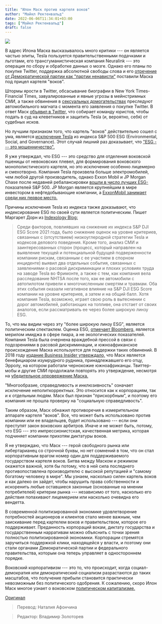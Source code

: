 ```yaml
---
title: "Илон Маск против картеля воков"
author: "Майкл Ректенвальд"
date: 2022-06-06T11:34:01+03:00
tags: ["Майкл Ректенвальд"]
draft: false
---
```

![](https://cdn.mises.org/styles/slideshow/s3/static-page/img/elon-musk-wire_0.jpg?itok=4NmBLFFN)

В адрес Илона Маска высказывалось много критики ---  он является частью элиты, Tesla пользуется правительственными подачками и льготами, его трансгуманистическая компания Neuralink --- это операция по сбору и обработке данных о мозге. Однако его планы по покупке Twitter, поддержка абсолютной свободы слова и его [отречение от Демократической партии как "партии ненависти"](https://twitter.com/elonmusk/status/1526997132858822658) поставили Маска под прицел картеля "воков".

Штормы ярости в Twitter, обсасывание биографии в New York Times-Financial Times, завуалированные и явные угрозы в мейнстримных СМИ, а также обвинения в [сексуальных домогательствах](https://www.cnbc.com/2022/05/20/musk-denies-wild-accusations-against-him-in-apparent-reference-to-harassment-report.html) преследуют автомобильного магната с момента его заявления о покупке Twitter. В ответ Маск [объявил в Twitter,](https://twitter.com/elonmusk/status/1527748229470646272) что собирает команду юристов, чтобы подать в суд на клеветников и защитить Tesla (и, вероятно, себя) от судебных исков.

Но лучшим признаком того, что картель "воков" действительно сошел с ума, является [исключение Tesla](https://www.bloomberg.com/news/articles/2022-05-19/tesla-s-removal-from-s-p-index-sparks-debate-about-esg-ratings) из индекса S&P 500 ESG (Environmental, Social, and Governance). Этот случай лишний раз доказывает, что ["ESG --- это мошенничество".](https://twitter.com/elonmusk/status/1526958110023245829)

Я уже утверждал, что ESG --- это средство для отделения воковской пшеницы от невоковских плевел, для формирования воковского монополистического картеля, но это исключение особенно лицемерно и смехотворно. Компания Tesla произвела больше электромобилей, чем любой другой производитель, однако Exxon Mobil и JP Morgan Chase после недавней ребалансировки [вошли в число лучших ESG-](https://seekingalpha.com/article/4512804-rebalancing-act-of-sp-500-esg-index)показателей S&P 500. JP Morgan является крупнейшим в мире инвестором в нефтедобывающие компании, а [ExxonMobil занимает среди них первое место.](https://www.statista.com/statistics/272709/top-10-oil-and-gas-companies-worldwide-based-on-market-value/)

Причины исключения Tesla из индекса также доказывают, что индексирование ESG по своей сути является политическим. Пишет Маргарет Дорн из [Indexology Blog:](https://www.indexologyblog.com/2022/05/17/the-rebalancing-act-of-the-sp-500-esg-index/)

> Среди факторов, повлиявших на снижение их индекса S&P DJI ESG Score 2021 года, было снижение оценок на уровне критериев, связанных с (отсутствием) низкоуглеродной стратегии Tesla и кодексов делового поведения. Кроме того, анализ СМИ и заинтересованных сторон (процесс, который направлен на выявление текущей и потенциальной будущей подверженности компании рискам, связанным с ее участием в спорном инциденте) выявил два отдельных события, связанных с заявлениями о расовой дискриминации и плохих условиях труда на заводе Tesla во Фримонте, а также с тем, как компания вела расследование NHTSA после того, как ее автомобили с автопилотом привели к многочисленным смертям и травмам. Оба этих события оказали негативное влияние на S&P DJI ESG Score компании на уровне критериев, а затем и на общий балл. Хотя компания Tesla, возможно, играет свою роль в вытеснении с дорог автомобилей, работающих на топливе, она отстает от своих аналогов, если рассматривать ее через более широкую линзу ESG.

То, что мы видим через эту "более широкую линзу ESG", является политическим спектаклем. Оценка ESG, [отмечает Bloomberg,](https://www.bloomberg.com/graphics/2021-what-is-esg-investing-msci-ratings-focus-on-corporate-bottom-line/) является мерилом имиджа в сфере пиара, а не экологических показателей. Компания Tesla была очернена враждебной прессой в связи с подозрениями в расовой дискриминации, и южноафриканское происхождение Маска используется для поддержки таких обвинений. В 2018 году [издание Business Insider утверждало,](https://www.businessinsider.co.za/how-elon-musks-family-came-to-own-an-emerald-mine-2018-2) что Маск является бенефициаром изумрудного рудника, принадлежавшего его отцу, Эрролу, на котором работали чернокожие южноафриканцы. Твиттер-мобы и другие СМИ продолжали повторять это утверждение, несмотря на [убедительное опровержение Маска.](https://twitter.com/elonmusk/status/1211071324518531072)

 "Многообразие, справедливость и инклюзивность" означает исключение неполиткорректных. Это относится как к корпорациям, так и к отдельным людям. Маск был признан "прискорбным", и поэтому его компания не прошла проверку на "социальную справедливость".

Таким образом, Маск обнажил противоречия в измерительном аппарате картеля "воков". Все, что может быть использовано против компании или ее владельцев, будет использовано --- если они преступят закон воковских арбитров. Иначе и не может быть, потому, что ESG --- это импрессионистская, качественная метрика, которая подчиняет компании прихотям диктатуры воков.

Я не утверждаю, что Маск --- герой свободного рынка или либертарианец со строчной буквы, но нет сомнений в том, что он стал корпоративным врагом номер один для поддерживаемого государством картеля воков. Битва между Маском и режимом окажется важной, хотя бы потому, что в ней сила последнего противопоставлена производителю с высокой репутацией и "самому богатому человеку в мире". Мы узнаем, насколько силен картель воков и как далеко он зайдет, чтобы нарушить права собственности и искоренить любые оставшиеся законные (основанные на мнении потребителей) критерии рынка --- независимо от того, насколько его действия попахивают лицемерием или насколько очевидна его вендетта.

В современной политизированной экономике удовлетворение потребностей акционеров и клиентов стало менее важным, чем заискивание перед картелем воков и правительством, которое его поддерживает. Преданность корпораций вокам, диктату государства и государственным нарративам можно объяснить с точки зрения полностью политизированной экономики. Корпорации стремятся заручиться поддержкой клики, находящейся у власти, и поэтому они стали органами Демократической партии и федерального правительства, которым она теперь управляет в одностороннем порядке.

Воковский корпоративизм --- это то, что происходит, когда социал-демократия или демократический социализм разрастаются до таких масштабов, что получение прибыли становится практически невозможным без политического одобрения. К сожалению, скоро Илон Маск многое узнает о воковском [политическом капитализме.](https://www.cato.org/sites/cato.org/files/serials/files/cato-journal/2015/2/cj-v35n1-2.pdf)

[Оригинал](https://mises.org/wire/elon-musk-versus-woke-cartel)

> Перевод: Наталия Афончина

> Редактор: Владимир Золоторев